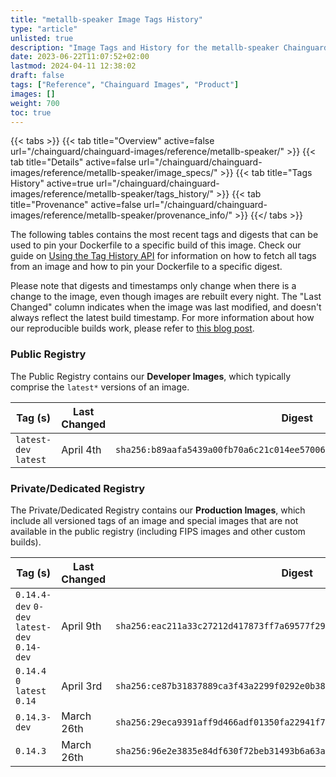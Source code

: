 ```yaml
---
title: "metallb-speaker Image Tags History"
type: "article"
unlisted: true
description: "Image Tags and History for the metallb-speaker Chainguard Image"
date: 2023-06-22T11:07:52+02:00
lastmod: 2024-04-11 12:38:02
draft: false
tags: ["Reference", "Chainguard Images", "Product"]
images: []
weight: 700
toc: true
---
```


{{< tabs >}}
{{< tab title="Overview" active=false url="/chainguard/chainguard-images/reference/metallb-speaker/" >}}
{{< tab title="Details" active=false url="/chainguard/chainguard-images/reference/metallb-speaker/image_specs/" >}}
{{< tab title="Tags History" active=true url="/chainguard/chainguard-images/reference/metallb-speaker/tags_history/" >}}
{{< tab title="Provenance" active=false url="/chainguard/chainguard-images/reference/metallb-speaker/provenance_info/" >}}
{{</ tabs >}}

The following tables contains the most recent tags and digests that can be used to pin your Dockerfile to a specific build of this image. Check our guide on [Using the Tag History API](/chainguard/chainguard-images/using-the-tag-history-api/) for information on how to fetch all tags from an image and how to pin your Dockerfile to a specific digest.

Please note that digests and timestamps only change when there is a change to the image, even though images are rebuilt every night. The "Last Changed" column indicates when the image was last modified, and doesn't always reflect the latest build timestamp. For more information about how our reproducible builds work, please refer to [this blog post](https://www.chainguard.dev/unchained/reproducing-chainguards-reproducible-image-builds).

### Public Registry
The Public Registry contains our **Developer Images**, which typically comprise the `latest*` versions of an image.

| Tag (s)                | Last Changed | Digest                                                                    |
|------------------------|--------------|---------------------------------------------------------------------------|
|  `latest-dev` `latest` | April 4th    | `sha256:b89aafa5439a00fb70a6c21c014ee57006d8aa289ee66f06928aab0a1aa0b915` |


### Private/Dedicated Registry
The Private/Dedicated Registry contains our **Production Images**, which include all versioned tags of an image and special images that are not available in the public registry (including FIPS images and other custom builds).

| Tag (s)                                       | Last Changed | Digest                                                                    |
|-----------------------------------------------|--------------|---------------------------------------------------------------------------|
|  `0.14.4-dev` `0-dev` `latest-dev` `0.14-dev` | April 9th    | `sha256:eac211a33c27212d417873ff7a69577f29bc45e796c43ac0b96aa0e71755f50a` |
|  `0.14.4` `0` `latest` `0.14`                 | April 3rd    | `sha256:ce87b31837889ca3f43a2299f0292e0b38aa5e09be23c9073bda55c2844263d6` |
|  `0.14.3-dev`                                 | March 26th   | `sha256:29eca9391aff9d466adf01350fa22941f79f4f361e5cf0a801cfc90891eb713a` |
|  `0.14.3`                                     | March 26th   | `sha256:96e2e3835e84df630f72beb31493b6a63a1e8fcf17b40ddf7893abd7e79094bf` |

